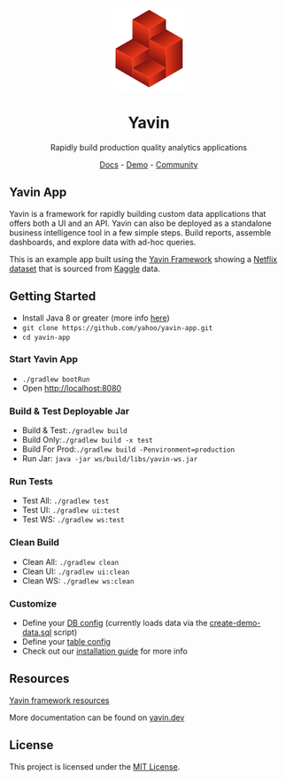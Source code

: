 <p align="center">
  <a href="https://yavin.dev">
    <img alt="yavin-logo" src="assets/yavin-logo-transparent.svg" height="150px"/>
  </a>
</p>
<h1 align="center">Yavin</h1>
<p align="center">Rapidly build production quality analytics applications</p>
<p align="center">
    <a href="https://yavin.dev">Docs</a> - <a href="https://yahoo.github.io/yavin">Demo</a> - <a href="https://github.com/yahoo/yavin/discussions">Community</a>
</p>

## Yavin App

Yavin is a framework for rapidly building custom data applications that offers both a UI and an API. Yavin can also be deployed as a standalone business intelligence tool in a few simple steps. Build reports, assemble dashboards, and explore data with ad-hoc queries.

This is an example app built using the [Yavin Framework](https://github.com/yahoo/yavin) showing a [Netflix dataset](https://www.kaggle.com/shivamb/netflix-shows) that is sourced from [Kaggle](https://www.kaggle.com/) data.

## Getting Started

-  Install Java 8 or greater (more info [here](https://yavin.dev/pages/guide/02-start.html#prerequisites))
- `git clone https://github.com/yahoo/yavin-app.git`
- `cd yavin-app`

### Start Yavin App

- `./gradlew bootRun`
- Open [http://localhost:8080](http://localhost:8080)

### Build & Test Deployable Jar

- Build & Test:`./gradlew build`
- Build Only:`./gradlew build -x test`
- Build For Prod:`./gradlew build -Penvironment=production`
- Run Jar: `java -jar ws/build/libs/yavin-ws.jar`

### Run Tests

- Test All: `./gradlew test`
- Test UI: `./gradlew ui:test`
- Test WS: `./gradlew ws:test`
 
### Clean Build

- Clean All: `./gradlew clean`
- Clean UI: `./gradlew ui:clean`
- Clean WS: `./gradlew ws:clean`

### Customize

- Define your [DB config](./ws/src/main/resources/demo-configs/db/sql/DemoConnection.hjson) (currently loads data via the [create-demo-data.sql](./ws/src/main/resources/create-demo-data.sql) script)
- Define your [table config](./ws/src/main/resources/demo-configs/models/tables/DemoTables.hjson)
- Check out our [installation guide](https://yavin.dev/pages/guide/03-start.html#yavin-detailed-installation-guide) for more info

## Resources

[Yavin framework resources](https://github.com/yahoo/yavin#resources)

More documentation can be found on [yavin.dev](https://yavin.dev)

## License

This project is licensed under the [MIT License](LICENSE.md).
